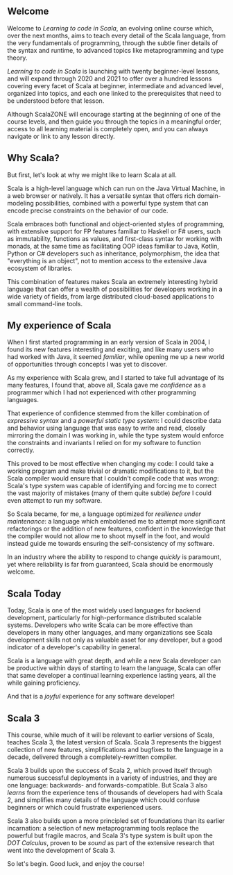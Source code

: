 ## Welcome

Welcome to _Learning to code in Scala_, an evolving online course which, over the next months, aims to teach
every detail of the Scala language, from the very fundamentals of programming, through the subtle finer details
of the syntax and runtime, to advanced topics like metaprogramming and type theory.

_Learning to code in Scala_ is launching with twenty beginner-level lessons, and will expand through 2020 and
2021 to offer over a hundred lessons covering every facet of Scala at beginner, intermediate and advanced
level, organized into topics, and each one linked to the prerequisites that need to be understood before that
lesson.

Although ScalaZONE will encourage starting at the beginning of one of the course levels, and then guide you
through the topics in a meaningful order, access to all learning material is completely open, and you can always
navigate or link to any lesson directly.

## Why Scala?

But first, let's look at why we might like to learn Scala at all.

Scala is a high-level language which can run on the Java Virtual Machine, in a web browser or natively. It has
a versatile syntax that offers rich domain-modeling possibilities, combined with a powerful type system that
can encode precise constraints on the behavior of our code.

Scala embraces both functional and object-oriented styles of programming, with extensive support for FP features
familiar to Haskell or F# users, such as immutability, functions as values, and first-class syntax for working
with monads, at the same time as facilitating OOP ideas familiar to Java, Kotlin, Python or C# developers such
as inheritance, polymorphism, the idea that "everything is an object", not to mention access to the extensive
Java ecosystem of libraries.

This combination of features makes Scala an extremely interesting hybrid language that can offer a wealth of
possibilities for developers working in a wide variety of fields, from large distributed cloud-based
applications to small command-line tools.

## My experience of Scala

When I first started programming in an early version of Scala in 2004, I found its new features interesting and
exciting, and like many users who had worked with Java, it seemed _familiar_, while opening me up a new world of
opportunities through concepts I was yet to discover.

As my experience with Scala grew, and I started to take full advantage of its many features, I found that, above
all, Scala gave me _confidence_ as a programmer which I had not experienced with other programming languages.

That experience of confidence stemmed from the killer combination of _expressive syntax_ and a
_powerful static type system_: I could describe data and behavior using language that was easy to write and
read, closely mirroring the domain I was working in, while the type system would enforce the constraints and
invariants I relied on for my software to function correctly.

This proved to be most effective when changing my code: I could take a working program and make trivial or
dramatic modifications to it, but the Scala compiler would ensure that I couldn't compile code that was _wrong_:
Scala's type system was capable of identifying and forcing me to correct the vast majority of mistakes (many
of them quite subtle) _before_ I could even attempt to run my software.

So Scala became, for me, a language optimized for _resilience under maintenance_: a language which emboldened
me to attempt more significant refactorings or the addition of new features, confident in the knowledge that the
compiler would not allow me to shoot myself in the foot, and would instead guide me towards ensuring the
self-consistency of my software.

In an industry where the ability to respond to change _quickly_ is paramount, yet where reliability is far from
guaranteed, Scala should be enormously welcome.

## Scala Today

Today, Scala is one of the most widely used languages for backend development, particularly for
high-performance distributed scalable systems. Developers who write Scala can be more effective than developers
in many other languages, and many organizations see Scala development skills not only as valuable asset for any
developer, but a good indicator of a developer's capability in general.

Scala is a language with great depth, and while a new Scala developer can be productive within days of starting
to learn the language, Scala can offer that same developer a continual learning experience lasting years, all
the while gaining proficiency.

And that is a _joyful_ experience for any software developer!

## Scala 3

This course, while much of it will be relevant to earlier versions of Scala, teaches Scala 3, the latest version
of Scala. Scala 3 represents the biggest collection of new features, simplifications and bugfixes to the
language in a decade, delivered through a completely-rewritten compiler.

Scala 3 builds upon the success of Scala 2, which proved itself through numerous successful deployments in a
variety of industries, and they are one language: backwards- and forwards-compatible. But Scala 3 also _learns_
from the experience tens of thousands of developers had with Scala 2, and simplifies many details of the
language which could confuse beginners or which could frustrate experienced users.

Scala 3 also builds upon a more principled set of foundations than its earlier incarnation: a selection of new
metaprogramming tools replace the powerful but fragile macros, and Scala 3's type system is built upon the
_DOT Calculus_, proven to be _sound_ as part of the extensive research that went into the development of
Scala 3.

So let's begin. Good luck, and enjoy the course!

